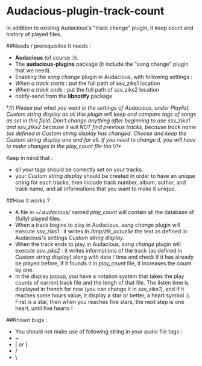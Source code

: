 # Audacious-plugin-track-count
In addition to existing Audacious's "track change" plugin, it keep count and history of played files.

##Needs / prerequisites
It needs :
- **Audacious** (of course :)).
- The **audacious-plugins** package (it include the "song change" plugin that we need).
- Enabling the *song change* plugin in Audacious, with following settings :
 - *When a track starts* : put the full path of ssv_ziks1 location
 - *When a track ends* : put the full path of ssv_ziks2 location
- notify-send from the **libnotify** package

**/!\ Please put what you want in the settings of Audacious, under *Playlist*, *Custom string display* as all this plugin will keep and compare tags of songs as set in this field. Don't change anything after beginning to use ssv_ziks1 and ssv_ziks2 because it will NOT find previous tracks, because track name (as defined in *Custom string display* has changed. Choose and keep the *Custom string display* one and for all. If you need to change it, you will have to make changes in the *play_count* file too !/!\**

Keep in mind that :
- all your tags should be correctly set on your tracks.
- your *Custom string display* should be created in order to have an unique string for each tracks, then include track number, album, author, and track name, and all informations that you want to make it unique.

##How it works ?
- A file in *~/.audacious/* named *play_count* will contain all the database of (fully) played files.
- When a track begins to play in Audacious, *song change* plugin will execute *ssv_ziks1* : it writes in */tmp/zik_actuelle* the text as defined in Audacious's settings *Custom string display*.
- When the track ends to play in Audacious, *song change* plugin will execute *ssv_ziks2* : it writes informations of the track (as defined in *Custom string display*) along with date / time and check if it has already be played before, if it founds it in *play_count* file, it increases the count by one.
- In the display popup, you have a notation system that takes the play counts of current track file and the lengh of that file. The listen time is displayed in french for now (you can change it in *ssv_ziks1*), and if it reaches some hours value, it display a star or better, a heart symbol :). First is a star, then when you reaches five stars, the next step is one heart, until five hearts !

##Known bugs :
- You should not make use of following string in your audio file tags : 
 - ~
 - [ *or* ]
 - /
 - \
